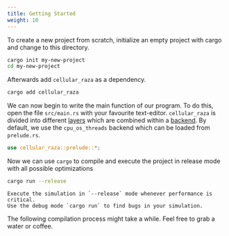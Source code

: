 ```yaml
---
title: Getting Started
weight: 10
---
```


To create a new project from scratch, initialize an empty project with cargo and change to this directory.
```bash
cargo init my-new-project
cd my-new-project
```

Afterwards add `cellular_raza` as a dependency.
```bash
cargo add cellular_raza
```

We can now begin to write the main function of our program.
To do this, open the file `src/main.rs` with your favourite text-editor.
`cellular_raza` is divided into different [layers](AbstractionLayers.md) which are combined within a [backend](Backends.md).
By default, we use the `cpu_os_threads` backend which can be loaded from `prelude.rs`.
```rust
use cellular_raza::prelude::*;
```
Now we can use `cargo` to compile and execute the project in release mode with all possible optimizations
```bash
cargo run --release
```
```admonish tip
Execute the simulation in `--release` mode whenever performance is critical.
Use the debug mode `cargo run` to find bugs in your simulation.
```
The following compilation process might take a while.
Feel free to grab a water or coffee.



<!-- TODO -->
